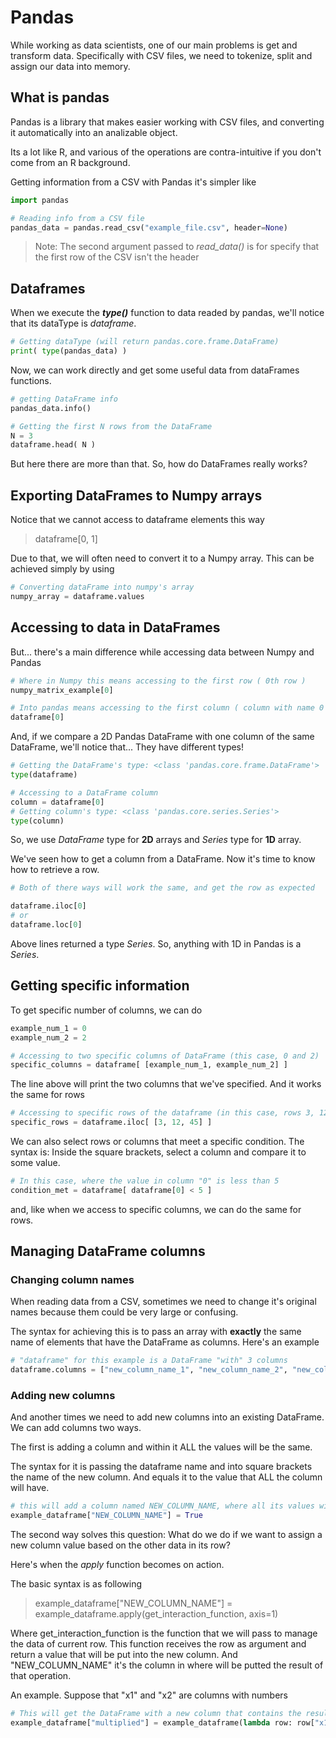 # Pandas

While working as data scientists, one of our main problems is get and transform data. Specifically with CSV files, we need to tokenize, split and assign our data into memory. 

## What is pandas

Pandas is a library that makes easier working with CSV files, and converting it automatically into an analizable object.

Its a lot like R, and various of the operations are contra-intuitive if you don't come from an R background.

Getting information from a CSV with Pandas it's simpler like

``` python
import pandas

# Reading info from a CSV file
pandas_data = pandas.read_csv("example_file.csv", header=None)
```

> Note: The second argument passed to *read_data()* is for specify that the first row of the CSV isn't the header 

## Dataframes

When we execute the ***type()*** function to data readed by pandas, we'll notice that its dataType is *dataframe*.

``` python
# Getting dataType (will return pandas.core.frame.DataFrame)
print( type(pandas_data) )
```

Now, we can work directly and get some useful data from dataFrames functions.

``` python
# getting DataFrame info
pandas_data.info()

# Getting the first N rows from the DataFrame
N = 3
dataframe.head( N )
```

But here there are more than that. So, how do DataFrames really works?

## Exporting DataFrames to Numpy arrays

Notice that we cannot access to dataframe elements this way
 
> dataframe[0, 1]

Due to that, we will often need to convert it to a Numpy array. This can be achieved simply by using

``` python
# Converting dataFrame into numpy's array
numpy_array = dataframe.values
```

## Accessing to data in DataFrames

But... there's a main difference while accessing data between Numpy and Pandas

``` python
# Where in Numpy this means accessing to the first row ( 0th row )
numpy_matrix_example[0]

# Into pandas means accessing to the first column ( column with name 0 ), not the row as we're used to
dataframe[0]
```

And, if we compare a 2D Pandas DataFrame with one column of the same DataFrame, we'll notice that... They have different types!

``` python
# Getting the DataFrame's type: <class 'pandas.core.frame.DataFrame'>
type(dataframe)

# Accessing to a DataFrame column
column = dataframe[0]
# Getting column's type: <class 'pandas.core.series.Series'>
type(column)
```

So, we use *DataFrame* type for **2D** arrays and *Series* type for **1D** array.

We've seen how to get a column from a DataFrame. Now it's time 
to know how to retrieve a row.

``` python
# Both of there ways will work the same, and get the row as expected

dataframe.iloc[0]
# or
dataframe.loc[0]
```

Above lines returned a type *Series*. So, anything with 1D in Pandas is a *Series*.

## Getting specific information

To get specific number of columns, we can do

``` python
example_num_1 = 0
example_num_2 = 2

# Accessing to two specific columns of DataFrame (this case, 0 and 2)
specific_columns = dataframe[ [example_num_1, example_num_2] ]
```

The line above will print the two columns that we've specified. And it works the same for rows

``` python
# Accessing to specific rows of the dataframe (in this case, rows 3, 12 and 45)
specific_rows = dataframe.iloc[ [3, 12, 45] ]
```

We can also select rows or columns that meet a specific condition. The syntax is: 
Inside the square brackets, select a column and compare it to some value. 

```python
# In this case, where the value in column "0" is less than 5
condition_met = dataframe[ dataframe[0] < 5 ]
```

and, like when we access to specific columns, we can do the same for rows.

## Managing DataFrame columns

### Changing column names

When reading data from a CSV, sometimes we need to change it's original names because them could be very large or confusing.

The syntax for achieving this is to pass an array with **exactly** the same name of elements that have the DataFrame as columns. Here's an example

``` python
# "dataframe" for this example is a DataFrame "with" 3 columns
dataframe.columns = ["new_column_name_1", "new_column_name_2", "new_column_name_3"]
```

### Adding new columns

And another times we need to add new columns into an existing DataFrame. We can add columns two ways.

The first is adding a column and within it ALL the values will be the same.

The syntax for it is passing the dataframe name and into square brackets the name of the new column. And equals it to the value that ALL the column will have.

``` python
# this will add a column named NEW_COLUMN_NAME, where all its values will be true 
example_dataframe["NEW_COLUMN_NAME"] = True
```

The second way solves this question: What do we do if we want to assign a new column value based on the other data in its row?

Here's when the *apply* function becomes on action.

The basic syntax is as following

> example_dataframe["NEW_COLUMN_NAME"] = example_dataframe.apply(get_interaction_function, axis=1)

Where get_interaction_function is the function that we will pass to manage the data of current row. This function receives the row as argument and return a value that will be put into the new column. And "NEW_COLUMN_NAME" it's the column in where will be putted the result of that operation.

An example. Suppose that "x1" and "x2" are columns with numbers

``` python
# This will get the DataFrame with a new column that contains the result of multiplicate the values into "x1" by "x2" 
example_dataframe["multiplied"] = example_dataframe(lambda row: row["x1"] * row["x2"])
```


